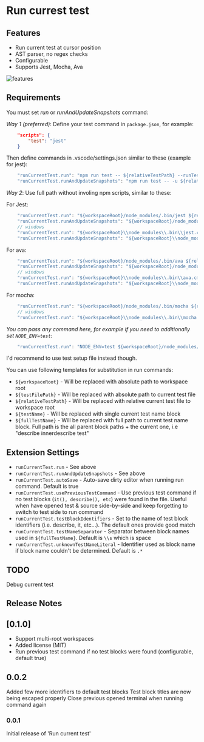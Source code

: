 # Run currest test

## Features
* Run current test at cursor position
* AST parser, no regex checks
* Configurable
* Supports Jest, Mocha, Ava

![features](/images/action.gif)

## Requirements

You must set *run* or *runAndUpdateSnapshots* command:

*Way 1 (preferred)*:
Define your test command in ```package.json```, for example:
```json
    "scripts": {
        "test": "jest"
    }
```
Then define commands in .vscode/settings.json similar to these (example for jest):
```js
    "runCurrentTest.run": "npm run test -- ${relativeTestPath} --runTestsByPath \"^${fullTestName}$\"",
    "runCurrentTest.runAndUpdateSnapshots": "npm run test -- -u ${relativeTestPath} --runTestsByPath \"^${fullTestName}$\""
```

*Way 2*:
Use full path without involing npm scripts, similar to these:

For Jest:
```js
    "runCurrentTest.run": "${workspaceRoot}/node_modules/.bin/jest ${relativeTestPath} --testNamePattern \"${fullTestName}\"",
    "runCurrentTest.runAndUpdateSnapshots": "${workspaceRoot}/node_modules/.bin/jest -u ${relativeTestPath} --testNamePattern \"${fullTestName}\""
    // windows
    "runCurrentTest.run": "${workspaceRoot}\\node_modules\\.bin\\jest.cmd ${relativeTestPath} --testNamePattern \"${fullTestName}\"",
    "runCurrentTest.runAndUpdateSnapshots": "${workspaceRoot}\\node_modules\\.bin\\jest.cmd -u ${relativeTestPath} --testNamePattern \"${fullTestName}\""
```
For ava:
```js
    "runCurrentTest.run": "${workspaceRoot}/node_modules/.bin/ava ${relativeTestPath} --match \"${fullTestName}\"",
    "runCurrentTest.runAndUpdateSnapshots": "${workspaceRoot}/node_modules/.bin/ava -u ${relativeTestPath} --match \"${fullTestName}\""
    // windows
    "runCurrentTest.run": "${workspaceRoot}\\node_modules\\.bin\\ava.cmd ${relativeTestPath} --match \"${fullTestName}\"",
    "runCurrentTest.runAndUpdateSnapshots": "${workspaceRoot}\\node_modules\\.bin\\ava.cmd -u ${relativeTestPath} --match \"${fullTestName}\""
```
For mocha:
```js
    "runCurrentTest.run": "${workspaceRoot}/node_modules/.bin/mocha ${relativeTestPath} --grep \"${fullTestName}\"",
    // windows
    "runCurrentTest.run": "${workspaceRoot}\\node_modules\\.bin\\mocha.cmd ${relativeTestPath} --grep \"${fullTestName}\"",
```

*You can pass any command here, for example if you need to additionally set ```NODE_ENV=test```*:
```js
    "runCurrentTest.run": "NODE_ENV=test ${workspaceRoot}/node_modules/.bin/jest ${relativeTestPath} --testNamePattern \"${fullTestName}\"",
```
I'd recommend to use test setup file instead though.


You can use following templates for substitution in run commands:
* ```${workspaceRoot}``` - Will be replaced with absolute path to workspace root
* ```${testFilePath}``` - Will be replaced with absolute path to current test file
* ```${relativeTestPath}``` - Will be replaced with relative current test file to workspace root
* ```${testName}``` - Will be replaced with single current test name block
* ```${fullTestName}``` - Will be replaced with full path to current test name block. Full path is the all parent block paths + the current one, i.e "describe innerdescribe test"

## Extension Settings

* ```runCurrentTest.run``` - See above
* ```runCurrentTest.runAndUpdateSnapshots``` - See above
* ```runCurrentTest.autoSave``` - Auto-save dirty editor when running run command. Default is true
* ```runCurrentTest.usePreviousTestCommand``` - Use previous test command if no test blocks (```it(), describe(), etc```) were found in the file. Useful when have opened test & source side-by-side and keep forgetting to switch to test side to run command
* ```runCurrentTest.testBlockIdentifiers``` - Set to the name of test block identifiers (i.e. describe, it, etc...). The default ones provide good match
* ```runCurrentTest.testNameSeparator``` - Separator between block names used in ```${fullTestName}```. Default is ```\\s``` which is space
* ```runCurrentTest.unknownTestNameLiteral``` - Identifier used as block name if block name couldn't be determined. Default is ```.*```

## TODO

Debug current test


## Release Notes

## [0.1.0]
- Support multi-root workspaces
- Added license (MIT)
- Run previous test command if no test blocks were found (configurable, default true)

## 0.0.2

Added few more identifiers to default test blocks
Test block titles are now being escaped properly
Close previous opened terminal when running command again

### 0.0.1

Initial release of 'Run current test'



